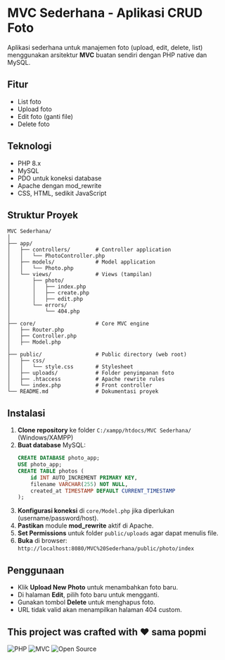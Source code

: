 # MVC Sederhana - Aplikasi CRUD Foto

Aplikasi sederhana untuk manajemen foto (upload, edit, delete, list) menggunakan arsitektur **MVC** buatan sendiri dengan PHP native dan MySQL.

## Fitur
- List foto
- Upload foto
- Edit foto (ganti file)
- Delete foto

## Teknologi
- PHP 8.x
- MySQL
- PDO untuk koneksi database
- Apache dengan mod_rewrite
- CSS, HTML, sedikit JavaScript

## Struktur Proyek
```
MVC Sederhana/
│
├── app/
│   ├── controllers/        # Controller application
│   │   └── PhotoController.php
│   ├── models/             # Model application
│   │   └── Photo.php
│   └── views/              # Views (tampilan)
│       ├── photo/
│       │   ├── index.php
│       │   ├── create.php
│       │   ├── edit.php
│       └── errors/
│           └── 404.php
│
├── core/                   # Core MVC engine
│   ├── Router.php
│   ├── Controller.php
│   ├── Model.php
│
├── public/                 # Public directory (web root)
│   ├── css/
│   │   └── style.css       # Stylesheet
│   ├── uploads/            # Folder penyimpanan foto
│   ├── .htaccess           # Apache rewrite rules
│   └── index.php           # Front controller
└── README.md               # Dokumentasi proyek
```

## Instalasi
1. **Clone repository** ke folder `C:/xampp/htdocs/MVC Sederhana/` (Windows/XAMPP)
2. **Buat database** MySQL:
   ```sql
   CREATE DATABASE photo_app;
   USE photo_app;
   CREATE TABLE photos (
       id INT AUTO_INCREMENT PRIMARY KEY,
       filename VARCHAR(255) NOT NULL,
       created_at TIMESTAMP DEFAULT CURRENT_TIMESTAMP
   );
   ```
3. **Konfigurasi koneksi** di `core/Model.php` jika diperlukan (username/password/host).
4. **Pastikan** module **mod_rewrite** aktif di Apache.
5. **Set Permissions** untuk folder `public/uploads` agar dapat menulis file.
6. **Buka** di browser: `http://localhost:8080/MVC%20Sederhana/public/photo/index`

## Penggunaan
- Klik **Upload New Photo** untuk menambahkan foto baru.
- Di halaman **Edit**, pilih foto baru untuk mengganti.
- Gunakan tombol **Delete** untuk menghapus foto.
- URL tidak valid akan menampilkan halaman 404 custom.

## This project was crafted with ❤️ sama popmi

![PHP](https://img.shields.io/badge/PHP-8.2-blue?logo=php)
![MVC](https://img.shields.io/badge/Pattern-MVC-orange)
![Open Source](https://img.shields.io/badge/Open%20Source-Yes-brightgreen)

